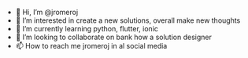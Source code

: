 - 👋 Hi, I’m @jromeroj
- 👀 I’m interested in create a new solutions, overall make new thoughts
- 🌱 I’m currently learning python, flutter, ionic
- 💞️ I’m looking to collaborate on bank how a solution designer
- 📫 How to reach me jromeroj in al social media

<!---
jromeroj/jromeroj is a ✨ special ✨ repository because its `README.md` (this file) appears on your GitHub profile.
You can click the Preview link to take a look at your changes.
--->
